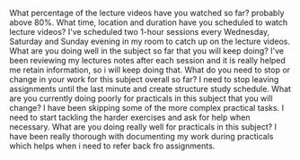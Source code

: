 What percentage of the lecture videos have you watched so far?  probably above 80%.
What time, location and duration have you scheduled to watch lecture videos? I've scheduled two 1-hour sessions every Wednesday, Saturday and Sunday evening in my room to catch up on the lecture videos.
What are you doing well in the subject so far that you will keep doing? I've been reviewing my lectures notes after each session and it is really helped me retain information, so i will keep doing that.
What do you need to stop or change in your work for this subject overall so far?  I need to stop leaving assignments until the last minute and create structure study schedule.
What are you currently doing poorly for practicals in this subject that you will change? I have been skipping some of the more complex practical tasks. I need to start tackling the harder exercises and ask for help when necessary.
What are you doing really well for practicals in this subject? I have been really thorough with documenting my work during practicals which helps when i need to refer back fro assignments.



